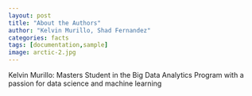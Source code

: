 ```yaml
---
layout: post
title: "About the Authors"
author: "Kelvin Murillo, Shad Fernandez"
categories: facts
tags: [documentation,sample]
image: arctic-2.jpg
---
```


Kelvin Murillo:
Masters Student in the Big Data Analytics Program with a passion for data science and machine learning
